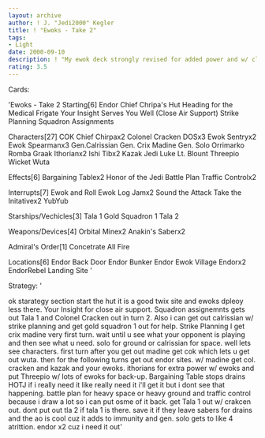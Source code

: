 ```yaml
---
layout: archive
author: ! J. "Jedi2000" Kegler
title: ! "Ewoks - Take 2"
tags:
- Light
date: 2000-09-10
description: ! "My ewok deck strongly revised for added power and w/ close air support some extra destinies"
rating: 3.5
---
```

Cards: 

'Ewoks - Take 2
Starting[6]
Endor Chief Chripa's Hut
Heading for the Medical Frigate
Your Insight Serves You Well (Close Air Support)
Strike Planning
Squadron Assignments


Characters[27]
COK
Chief Chirpax2
Colonel Cracken
DOSx3
Ewok Sentryx2
Ewok Spearmanx3
Gen.Calrissian
Gen. Crix Madine
Gen. Solo
Orrimarko
Romba
Graak
Ithorianx2
Ishi Tibx2
Kazak
Jedi Luke
Lt. Blount
Threepio
Wicket
Wuta



Effects[6]
Bargaining Tablex2
Honor of the Jedi
Battle Plan
Traffic Controlx2





Interrupts[7]
Ewok and Roll
Ewok Log Jamx2
Sound the Attack
Take the Initativex2
YubYub


Starships/Vechicles[3]
Tala 1
Gold Squadron 1
Tala 2




Weapons/Devices[4]
Orbital Minex2
Anakin's Saberx2




Admiral's Order[1]
Concetrate All Fire


Locations[6]
Endor Back Door
Endor Bunker
Endor Ewok Village
Endorx2
EndorRebel Landing Site
'

Strategy: '

ok starategy section
start the hut it is a good twix site and ewoks dpleoy less there. Your Insight for close air support. Squadron assignemnts gets out Tala 1 and Colonel Cracken out in turn 2. Also i can get out calrissian w/ strike planning and get gold squadron 1 out for help.
Strike Planning I get crix madine very first turn. wait until u see what your opponent is playing and then see what u need. solo for ground or calrissian for space.
well lets see characters.
first turn after you get out madine get cok which lets u get out wuta. then for the following turns get out endor sites. w/ madine get col. cracken and kazak and your ewoks. ithorians for extra power w/ ewoks and put Threepio w/ lots of ewoks for back-up. Bargaining Table stops drains HOTJ if i really need it like really need it i'll get it but i dont see that happening. battle plan for heavy space or heavy ground and traffic control because i draw a lot so i can put osme of it back.
get Tala 1 out w/ crakcen out. dont put out tla 2 if tala 1 is there. save it if they leave
sabers for drains and the ao is cool cuz it adds to immunity and gen. solo gets to like 4 atrittion.
endor x2 cuz i need it out'